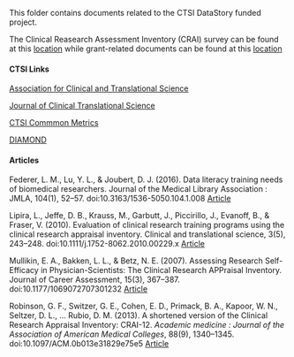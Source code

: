 
This folder contains documents related to the CTSI DataStory funded project.  

The Clinical Reasearch Assessment Inventory (CRAI) survey can be found at this [location](https://github.com/mydatastory/shared_projects/tree/master/doc) while grant-related documents can be found at this [location](https://github.com/danielsmaxwell/research/tree/master/_ctsi)

#### CTSI Links
[Association for Clinical and Translational Science](http://www.actscience.org/)

[Journal of Clinical Translational Science](https://www.cambridge.org/core/journals/journal-of-clinical-and-translational-science)

[CTSI Commmon Metrics](https://clic-ctsa.org/common-metrics-initiative)

[DIAMOND](https://diamondportal.org/)

#### Articles
Federer, L. M., Lu, Y. L., & Joubert, D. J. (2016). Data literacy training needs of biomedical researchers. Journal of the Medical Library Association : JMLA, 104(1), 52–57. doi:10.3163/1536-5050.104.1.008 [Article](https://www.ncbi.nlm.nih.gov/pmc/articles/PMC4722643/)

Lipira, L., Jeffe, D. B., Krauss, M., Garbutt, J., Piccirillo, J., Evanoff, B., & Fraser, V. (2010). Evaluation of clinical research training programs using the clinical research appraisal inventory. Clinical and translational science, 3(5), 243–248. doi:10.1111/j.1752-8062.2010.00229.x [Article](https://www.ncbi.nlm.nih.gov/pmc/articles/PMC3062999/)

Mullikin, E. A., Bakken, L. L., & Betz, N. E. (2007). Assessing Research Self-Efficacy in Physician-Scientists: The Clinical Research APPraisal Inventory. Journal of Career Assessment, 15(3), 367–387. doi:10.1177/1069072707301232  [Article](https://journals.sagepub.com/doi/abs/10.1177/1069072707301232?casa_token=JLJepaHMC_sAAAAA:G4ddeyMgngG2tRx7V23jGcHDCfAmjdvpIVQXBngWotdhw6fAILHBMMgN536qDmh5nHQv2hD_5yk6#articleCitationDownloadContainer)

Robinson, G. F., Switzer, G. E., Cohen, E. D., Primack, B. A., Kapoor, W. N., Seltzer, D. L., … Rubio, D. M. (2013). A shortened version of the Clinical Research Appraisal Inventory: CRAI-12. *Academic medicine : Journal of the Association of American Medical Colleges*, 88(9), 1340–1345. doi:10.1097/ACM.0b013e31829e75e5  [Article](https://www.ncbi.nlm.nih.gov/pmc/articles/PMC3758379/)
